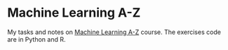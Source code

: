 # Machine Learning A-Z

My tasks and notes on <a href = 'https://www.udemy.com/course/machinelearning/'>Machine Learning A-Z</a> course. The exercises code are in Python and R.


